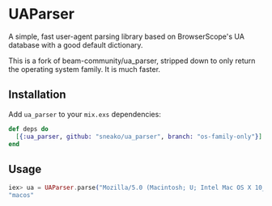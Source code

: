 # UAParser

A simple, fast user-agent parsing library based on BrowserScope's UA database with a good default dictionary.

This is a fork of beam-community/ua_parser, stripped down to only return the operating system family. It is much faster.

## Installation

Add `ua_parser` to your `mix.exs` dependencies:

```elixir
def deps do
  [{:ua_parser, github: "sneako/ua_parser", branch: "os-family-only"}]
end
```

## Usage

```elixir
iex> ua = UAParser.parse("Mozilla/5.0 (Macintosh; U; Intel Mac OS X 10_5_7; en-us) AppleWebKit/530.17 (KHTML, like Gecko) Version/4.0 Safari/530.17 Skyfire/2.0")
"macos"
```
